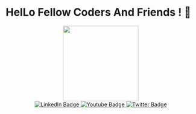 # HelLo Fellow Coders And Friends ! 👋
<div id="header" align="center">
  <img src="https://media.giphy.com/media/noyBeNjH4nbtXV5ZLA/giphy.gif" width="200" align="center"/>
</div>
<div id="badges" align = "center">
  <a href="https://www.linkedin.com/in/priyanshu-pusola-642b74241/">
    <img src="https://img.shields.io/badge/LinkedIn-blue?style=for-the-badge&logo=linkedin&logoColor=white" alt="LinkedIn Badge" />
  </a>
  <a href="your-youtube-URL">
    <img src="https://img.shields.io/badge/YouTube-red?style=for-the-badge&logo=youtube&logoColor=white" alt="Youtube Badge" />
  </a>
  <a href="your-twitter-URL">
    <img src="https://img.shields.io/badge/Twitter-blue?style=for-the-badge&logo=twitter&logoColor=white" alt="Twitter Badge" />
  </a>
</div>
